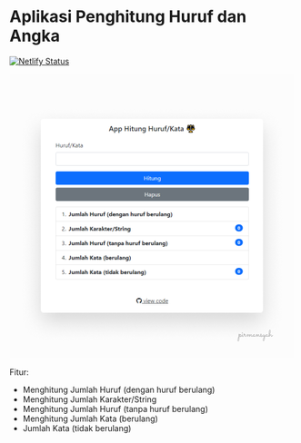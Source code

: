 # Aplikasi Penghitung Huruf dan Angka

[![Netlify Status](https://api.netlify.com/api/v1/badges/a7aaec5d-c222-44d7-a3a7-3f62612f96a9/deploy-status)](https://app.netlify.com/sites/count-words-letters/deploys)

![Screenshot App](/img/readme.png)


Fitur:
 - Menghitung Jumlah Huruf (dengan huruf berulang)
 - Menghitung Jumlah Karakter/String
 - Menghitung Jumlah Huruf (tanpa huruf berulang)
 - Menghitung Jumlah Kata (berulang)
 - Jumlah Kata (tidak berulang)

